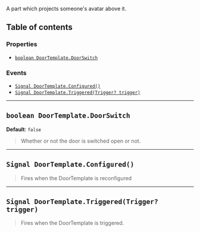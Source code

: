A part which projects someone's avatar above it.

## Table of contents

### Properties

* [`boolean DoorTemplate.DoorSwitch`](#boolean-doortemplatedoorswitch)

### Events

* [`Signal DoorTemplate.Configured()`](#signal-doortemplateconfigured)
* [`Signal DoorTemplate.Triggered(Trigger? trigger)`](#signal-doortemplatetriggeredtrigger-trigger)

___

## `boolean DoorTemplate.DoorSwitch`

**Default**: `false`
> Whether or not the door is switched open or not.

___

## `Signal DoorTemplate.Configured()`

> Fires when the DoorTemplate is reconfigured

___

## `Signal DoorTemplate.Triggered(Trigger? trigger)`

> Fires when the DoorTemplate is triggered.
